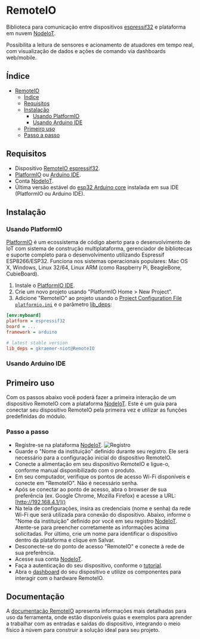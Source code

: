 # RemoteIO

Biblioteca para comunicação entre dispositivos [espressif32](https://www.espressif.com/en/products/socs/esp32) e plataforma em nuvem [NodeIoT](https://nodeiot.app.br/).

Possibilita a leitura de sensores e acionamento de atuadores em tempo real, com visualização de dados e ações de comando via dashboards web/mobile.

## Índice
- [RemoteIO](#remoteio)
  - [Índice](#índice)
  - [Requisitos](#requisitos)
  - [Instalação](#instalação)
    - [Usando PlatformIO](#usando-platformio)
    - [Usando Arduino IDE](#usando-arduino-ide)
  - [Primeiro uso](#primeiro-uso)
  - [Passo a passo](#passo-a-passo)


## Requisitos
- Dispositivo [RemoteIO espressif32](link.pra.algum.lugar).
- [PlatformIO](http://platformio.org) ou [Arduino IDE](https://www.arduino.cc/en/software).
- Conta [NodeIoT](https://nodeiot.app.br/register).
- Última versão estável do [esp32 Arduino core](https://github.com/espressif/arduino-esp32) instalada em sua IDE (PlatformIO ou Arduino IDE).

## Instalação

### Usando PlatformIO

[PlatformIO](http://platformio.org) é um ecossistema de código aberto para o desenvolvimento de IoT com sistema de construção multiplataforma, gerenciador de bibliotecas e suporte completo para o desenvolvimento utilizando Espressif ESP8266/ESP32. Funciona nos sistemas operacionais populares: Mac OS X, Windows, Linux 32/64, Linux ARM (como Raspberry Pi, BeagleBone, CubieBoard).

1. Instale o [PlatformIO IDE](http://platformio.org/platformio-ide).
2. Crie um novo projeto usando "PlatformIO Home > New Project".
3. Adicione "RemoteIO" ao projeto usando o [Project Configuration File `platformio.ini`](http://docs.platformio.org/page/projectconf.html) e o parâmetro [lib_deps](http://docs.platformio.org/page/projectconf/section_env_library.html#lib-deps):

```ini
[env:myboard]
platform = espressif32
board = ...
framework = arduino

# latest stable version
lib_deps = gkraemer-niot@RemoteIO
```
### Usando Arduino IDE

## Primeiro uso

Com os passos abaixo você poderá fazer a primeira interação de um dispositivo RemoteIO com a plataforma [NodeIoT](https://nodeiot.app.br/). Este é um guia para conectar seu dispositivo RemoteIO pela primeira vez e utilizar as funções predefinidas do módulo.

### Passo a passo

- Registre-se na plataforma [NodeIoT](https://nodeiot.app.br/register). 
![Registro](https://github.com/user-attachments/assets/a476ef09-7335-486a-adc9-a17bc9648d9e)
- Guarde o "Nome da instituição" definido durante seu registro. Ele será necessário para a configuração inicial do dispositivo RemoteIO.
- Conecte a alimentação em seu dispositivo RemoteIO e ligue-o, conforme manual disponibilizado com o produto.
- Em seu computador, verifique os pontos de acesso Wi-Fi disponíveis e conecte em "RemoteIO". Não é necessário senha.
- Após se conectar ao ponto de acesso, abra o browser de sua preferência (ex. Google Chrome, Mozilla Firefox) e acesse a URL: [http://192.168.4.1/]()
- Na tela de configurações, insira as credenciais (nome e senha) da rede Wi-Fi que será utilizada para conexão do dispositivo. Abaixo, informe o "Nome da instituição" definido por você em seu registro [NodeIoT](https://nodeiot.app.br/register). Atente-se para preencher corretamente as informações acima solicitadas. Por último, crie um nome para identificar o dispositivo dentro da plataforma e clique em Salvar.
- Desconecte-se do ponto de acesso "RemoteIO" e conecte à rede de sua preferência.
- Acesse sua conta [NodeIoT](https://nodeiot.app.br/).
- Faça a autenticação do seu dispositivo, conforme o [tutorial](site.da.node.tutorial).
- Abra o [dashboard](https://nodeiot.app.br/dashboards) do seu dispositivo e utilize os componentes para interagir com o hardware RemoteIO. 

## Documentação

A [documentação RemoteIO](www) apresenta informações mais detalhadas para uso da ferramenta, onde estão disponíveis guias e exemplos para aprender a trabalhar com as entradas e saídas do dispositivo, integrando o meio físico à núvem para construir a solução ideal para seu projeto.

